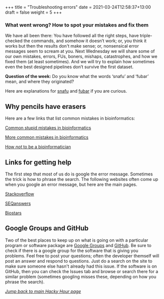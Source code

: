 +++
title = "Troubleshooting errors"
date = 2021-03-24T12:58:37+13:00
draft = false
weight = 5
+++


### What went wrong? How to spot your mistakes and fix them

We have all been there: You have followed all the right steps, have triple-checked the commands, and somehow it doesn’t work; or, you think it works but then the results don't make sense; or, nonsensical error messages seem to scream at you. Next Wednesday we will share some of our own mistakes, errors, FUs, boners, mishaps, catastrophes, and how we fixed them (at least sometimes). And we will try to explain how sometimes even the best designed pipelines don’t survive the first dataset.

**Question of the week:** Do you know what the words ‘snafu’ and ‘fubar’ mean, and where they originated?

Here are explanations for [snafu](https://en.wikipedia.org/wiki/SNAFU) and [fubar](https://en.wikipedia.org/wiki/List_of_military_slang_terms#FUBAR) if you are curious.

## Why pencils have erasers

Here are a few links that list common mistakes in bioinformatics:

[Common stupid mistakes in bioinformatics](https://www.biostars.org/p/7126/)

[More common mistakes in bioinformatics](http://xiaojianfeng.github.io/bioinf/common-mistakes-in-bioinformatics.html)

[How *not* to be a bioinformatician](https://scfbm.biomedcentral.com/track/pdf/10.1186/1751-0473-7-3)


## Links for getting help

The first step that most of us do is google the error message. Sometimes the trick is how to phrase the search. The following websites often come up when you google an error message, but here are the main pages. 

[Stackoverflow](https://stackoverflow.com/)

[SEQanswers](http://seqanswers.com/)

[Biostars](https://www.biostars.org/)


## Google Groups and GitHub

Two of the best places to keep up on what is going on with a particular program or software package are [Google Groups](https://groups.google.com/forum/#!overview) and [GitHub](https://github.com/). Be sure to check if there is a google group for the software that is giving you problems. Feel free to post your questions; often the developer themself will post an answer and respond to questions. Just do a search on the site to make sure someone else hasn't already had this issue. If the software is on GitHub, then you can check the Issues tab and browse or search there for a similar problem (sometimes googling misses these, depending on how you phrase the search). 

[*Jump back to main Hacky Hour page*](https://otagomohio.github.io/hackyhour/)
